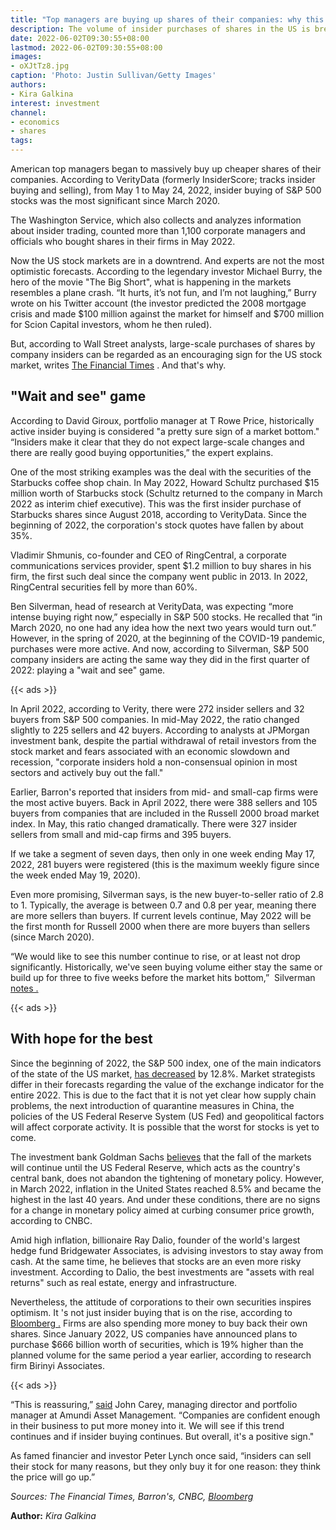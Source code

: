 ```yaml
---
title: "Top managers are buying up shares of their companies: why this is good news"
description: The volume of insider purchases of shares in the US is breaking records. Former Starbucks CEO Schultz bought $15 million in shares, and RingCentral CEO Schmunis spent $1.2 million on the communications firm. The Financial Times and Bloomberg explain what this says.
date: 2022-06-02T09:30:55+08:00
lastmod: 2022-06-02T09:30:55+08:00
images:
- oXJtTz8.jpg
caption: 'Photo: Justin Sullivan/Getty Images'
authors:
- Kira Galkina
interest: investment
channel: 
- economics
- shares
tags: 
---
```


American top managers began to massively buy up cheaper shares of their companies. According to VerityData (formerly InsiderScore; tracks insider buying and selling), from May 1 to May 24, 2022, insider buying of S&P 500 stocks was the most significant since March 2020.

The Washington Service, which also collects and analyzes information about insider trading, counted more than 1,100 corporate managers and officials who bought shares in their firms in May 2022.

Now the US stock markets are in a downtrend. And experts are not the most optimistic forecasts. According to the legendary investor Michael Burry, the hero of the movie "The Big Short", what is happening in the markets resembles a plane crash. “It hurts, it’s not fun, and I’m not laughing,” Burry wrote on his Twitter account (the investor predicted the 2008 mortgage crisis and made $100 million against the market for himself and $700 million for Scion Capital investors, whom he then ruled).

But, according to Wall Street analysts, large-scale purchases of shares by company insiders can be regarded as an encouraging sign for the US stock market, writes [The Financial Times](https://www.ft.com/content/72442478-1759-4ac2-8d7c-bf0382997af9) . And that's why.

"Wait and see" game
-------------------

According to David Giroux, portfolio manager at T Rowe Price, historically active insider buying is considered "a pretty sure sign of a market bottom." “Insiders make it clear that they do not expect large-scale changes and there are really good buying opportunities,” the expert explains.

One of the most striking examples was the deal with the securities of the Starbucks coffee shop chain. In May 2022, Howard Schultz purchased $15 million worth of Starbucks stock (Schultz returned to the company in March 2022 as interim chief executive). This was the first insider purchase of Starbucks shares since August 2018, according to VerityData. Since the beginning of 2022, the corporation's stock quotes have fallen by about 35%.

Vladimir Shmunis, co-founder and CEO of RingCentral, a corporate communications services provider, spent $1.2 million to buy shares in his firm, the first such deal since the company went public in 2013. In 2022, RingCentral securities fell by more than 60%.

Ben Silverman, head of research at VerityData, was expecting “more intense buying right now,” especially in S&P 500 stocks. He recalled that “in March 2020, no one had any idea how the next two years would turn out.” However, in the spring of 2020, at the beginning of the COVID-19 pandemic, purchases were more active. And now, according to Silverman, S&P 500 company insiders are acting the same way they did in the first quarter of 2022: playing a "wait and see" game.

{{< ads >}}

In April 2022, according to Verity, there were 272 insider sellers and 32 buyers from S&P 500 companies. In mid-May 2022, the ratio changed slightly to 225 sellers and 42 buyers. According to analysts at JPMorgan investment bank, despite the partial withdrawal of retail investors from the stock market and fears associated with an economic slowdown and recession, "corporate insiders hold a non-consensual opinion in most sectors and actively buy out the fall."

Earlier, Barron's reported that insiders from mid- and small-cap firms were the most active buyers. Back in April 2022, there were 388 sellers and 105 buyers from companies that are included in the Russell 2000 broad market index. In May, this ratio changed dramatically. There were 327 insider sellers from small and mid-cap firms and 395 buyers.

If we take a segment of seven days, then only in one week ending May 17, 2022, 281 buyers were registered (this is the maximum weekly figure since the week ended May 19, 2020).

Even more promising, Silverman says, is the new buyer-to-seller ratio of 2.8 to 1. Typically, the average is between 0.7 and 0.8 per year, meaning there are more sellers than buyers. If current levels continue, May 2022 will be the first month for Russell 2000 when there are more buyers than sellers (since March 2020).

“We would like to see this number continue to rise, or at least not drop significantly. Historically, we've seen buying volume either stay the same or build up for three to five weeks before the market hits bottom,”  Silverman [notes .](https://www.barrons.com/articles/insiders-trading-stocks-51653335228?tesla=y)

{{< ads >}}

With hope for the best
----------------------

Since the beginning of 2022, the S&P 500 index, one of the main indicators of the state of the US market, [has decreased](https://www.bloomberg.com/news/articles/2022-05-23/insiders-put-recession-angst-aside-to-binge-on-their-own-stocks) by 12.8%. Market strategists differ in their forecasts regarding the value of the exchange indicator for the entire 2022. This is due to the fact that it is not yet clear how supply chain problems, the next introduction of quarantine measures in China, the policies of the US Federal Reserve System (US Fed) and geopolitical factors will affect corporate activity. It is possible that the worst for stocks is yet to come.

The investment bank Goldman Sachs [believes](https://www.cnbc.com/2022/05/24/goldman-sachs-says-the-selling-wont-stop-until-this-happens.html) that the fall of the markets will continue until the US Federal Reserve, which acts as the country's central bank, does not abandon the tightening of monetary policy. However, in March 2022, inflation in the United States reached 8.5% and became the highest in the last 40 years. And under these conditions, there are no signs for a change in monetary policy aimed at curbing consumer price growth, according to CNBC.

Amid high inflation, billionaire Ray Dalio, founder of the world's largest hedge fund Bridgewater Associates, is advising investors to stay away from cash. At the same time, he believes that stocks are an even more risky investment. According to Dalio, the best investments are "assets with real returns" such as real estate, energy and infrastructure.

Nevertheless, the attitude of corporations to their own securities inspires optimism. It 's not just insider buying that is on the rise, according to [Bloomberg .](http://www.bloomberg.com/) Firms are also spending more money to buy back their own shares. Since January 2022, US companies have announced plans to purchase $666 billion worth of securities, which is 19% higher than the planned volume for the same period a year earlier, according to research firm Birinyi Associates.

{{< ads >}}

“This is reassuring,” [said](https://www.bloomberg.com/news/articles/23.05.2022/insiders-put-recession-angst-aside-to-binge-on-their-own-stocks) John Carey, managing director and portfolio manager at Amundi Asset Management. “Companies are confident enough in their business to put more money into it. We will see if this trend continues and if insider buying continues. But overall, it's a positive sign."

As famed financier and investor Peter Lynch once said, “insiders can sell their stock for many reasons, but they only buy it for one reason: they think the price will go up.”

_Sources: The Financial Times, Barron's, CNBC, [Bloomberg](http://www.bloomberg.com/)_

**Author:** *Kira Galkina*
